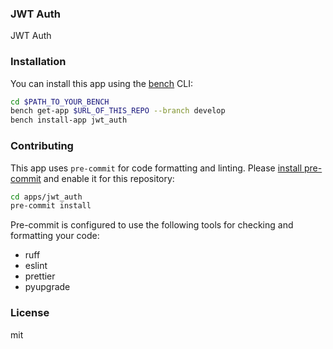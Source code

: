 ### JWT Auth

JWT Auth

### Installation

You can install this app using the [bench](https://github.com/frappe/bench) CLI:

```bash
cd $PATH_TO_YOUR_BENCH
bench get-app $URL_OF_THIS_REPO --branch develop
bench install-app jwt_auth
```

### Contributing

This app uses `pre-commit` for code formatting and linting. Please [install pre-commit](https://pre-commit.com/#installation) and enable it for this repository:

```bash
cd apps/jwt_auth
pre-commit install
```

Pre-commit is configured to use the following tools for checking and formatting your code:

- ruff
- eslint
- prettier
- pyupgrade

### License

mit
